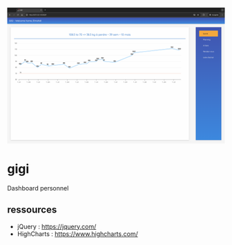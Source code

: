 <p align="center">
    <img src="./assets/images/screenshot.png" />
</p>


# gigi

Dashboard personnel

## ressources

- jQuery : https://jquery.com/
- HighCharts : https://www.highcharts.com/
